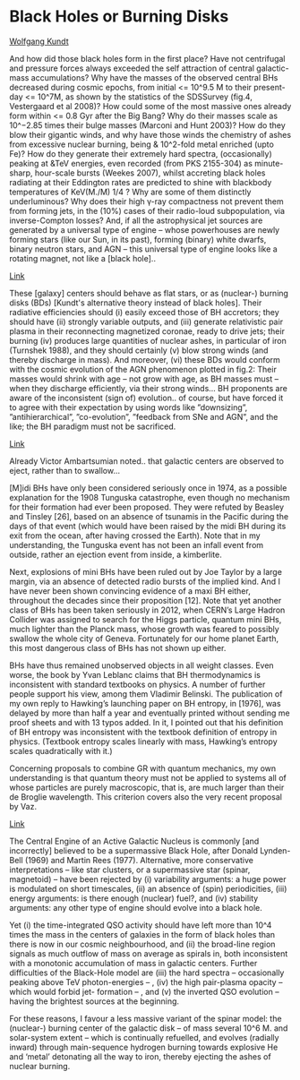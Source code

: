 # Black Holes or Burning Disks

[Wolfgang Kundt](https://arxiv.org/abs/0902.3151)

And how did those black holes form in the first place? Have not
centrifugal and pressure forces always exceeded the self attraction of
central galactic-mass accumulations? Why have the masses of the
observed central BHs decreased during cosmic epochs, from initial <=
10^9.5 M to their present-day <= 10^7M, as shown by the statistics of
the SDSSurvey (fig.4, Vestergaard et al 2008)? How could some of the
most massive ones already form within <= 0.8 Gyr after the Big Bang?
Why do their masses scale as 10^−2.85 times their bulge masses
(Marconi and Hunt 2003)? How do they blow their gigantic winds, and
why have those winds the chemistry of ashes from excessive nuclear
burning, being & 10^2-fold metal enriched (upto Fe)? How do they
generate their extremely hard spectra, (occasionally) peaking at &TeV
energies, even recorded (from PKS 2155-304) as minute-sharp,
hour-scale bursts (Weekes 2007), whilst accreting black holes
radiating at their Eddington rates are predicted to shine with
blackbody temperatures of KeV(M./M) 1/4 ?  Why are some of them
distinctly underluminous? Why does their high γ-ray compactness not
prevent them from forming jets, in the (10%) cases of their radio-loud
subpopulation, via inverse-Compton losses?  And, if all the
astrophysical jet sources are generated by a universal type of engine
– whose powerhouses are newly forming stars (like our Sun, in its
past), forming (binary) white dwarfs, binary neutron stars, and AGN –
this universal type of engine looks like a rotating magnet, not like a
[black hole]..

[Link](https://link.springer.com/article/10.1007/s10714-009-0815-9)

These [galaxy] centers should behave as flat stars, or as (nuclear-)
burning disks (BDs) [Kundt's alternative theory instead of black
holes]. Their radiative efficiencies should (i) easily exceed those of
BH accretors; they should have (ii) strongly variable outputs, and
(iii) generate relativistic pair plasma in their reconnecting
magnetized coronae, ready to drive jets; their burning (iv) produces
large quantities of nuclear ashes, in particular of iron (Turnshek
1988), and they should certainly (v) blow strong winds (and thereby
discharge in mass). And moreover, (vi) these BDs would conform with
the cosmic evolution of the AGN phenomenon plotted in fig.2: Their
masses would shrink with age – not grow with age, as BH masses must –
when they discharge efficiently, via their strong winds... BH
proponents are aware of the inconsistent (sign of) evolution.. of
course, but have forced it to agree with their expectation by using
words like ”downsizing”, ”antihierarchical”, ”co-evolution”, ”feedback
from SNe and AGN”, and the like; the BH paradigm must not be
sacrificed.

[Link](https://www.researchgate.net/publication/272370922_A_Brief_Observational_History_of_the_Black-Hole_Spacetimes)

Already Victor Ambartsumian noted.. that galactic centers are observed
to eject, rather than to swallow... 

[M]idi BHs have only been considered seriously once in 1974, as a
possible explanation for the 1908 Tunguska catastrophe, even though no
mechanism for their formation had ever been proposed. They were
refuted by Beasley and Tinsley [26], based on an absence of tsunamis
in the Pacific during the days of that event (which would have been
raised by the midi BH during its exit from the ocean, after having
crossed the Earth). Note that in my understanding, the Tunguska event
has not been an infall event from outside, rather an ejection event
from inside, a kimberlite.

Next, explosions of mini BHs have been ruled out by Joe Taylor by a
large margin, via an absence of detected radio bursts of the implied
kind. And I have never been shown convincing evidence of a maxi BH
either, throughout the decades since their proposition [12]. Note that
yet another class of BHs has been taken seriously in 2012, when CERN’s
Large Hadron Collider was assigned to search for the Higgs particle,
quantum mini BHs, much lighter than the Planck mass, whose growth was
feared to possibly swallow the whole city of Geneva. Fortunately for
our home planet Earth, this most dangerous class of BHs has not shown
up either.

BHs have thus remained unobserved objects in all weight classes. Even
worse, the book by Yvan Leblanc claims that BH thermodynamics is
inconsistent with standard textbooks on physics. A number of further
people support his view, among them Vladimir Belinski. The publication
of my own reply to Hawking’s launching paper on BH entropy, in [1976],
was delayed by more than half a year and eventually printed without
sending me proof sheets and with 13 typos added. In it, I pointed out
that his definition of BH entropy was inconsistent with the textbook
definition of entropy in physics. (Textbook entropy scales linearly
with mass, Hawking’s entropy scales quadratically with it.)

Concerning proposals to combine GR with quantum mechanics, my own
understanding is that quantum theory must not be applied to systems
all of whose particles are purely macroscopic, that is, are much
larger than their de Broglie wavelength. This criterion covers also
the very recent proposal by Vaz.

<a name='centralengine'/>

[Link](https://arxiv.org/abs/astro-ph/9810059)

The Central Engine of an Active Galactic Nucleus is commonly [and
incorrectly] believed to be a supermassive Black Hole, after Donald
Lynden-Bell (1969) and Martin Rees (1977). Alternative, more
conservative interpretations – like star clusters, or a supermassive
star (spinar, magnetoid) – have been rejected by (i) variability
arguments: a huge power is modulated on short timescales, (ii) an
absence of (spin) periodicities, (iii) energy arguments: is there
enough (nuclear) fuel?, and (iv) stability arguments: any other type
of engine should evolve into a black hole.

Yet (i) the time-integrated QSO activity should have left more than
10^4 times the mass in the centers of galaxies in the form of black
holes than there is now in our cosmic neighbourhood, and (ii) the
broad-line region signals as much outflow of mass on average as
spirals in, both inconsistent with a monotonic accumulation of mass in
galactic centers. Further difficulties of the Black-Hole model are
(iii) the hard spectra – occasionally peaking above TeV
photon-energies – , (iv) the high pair-plasma opacity – which would
forbid jet- formation – , and (v) the inverted QSO evolution – having
the brightest sources at the beginning.

For these reasons, I favour a less massive variant of the spinar
model: the (nuclear-) burning center of the galactic disk – of mass
several 10^6 M. and solar-system extent – which is continually
refuelled, and evolves (radially inward) through main-sequence
hydrogen burning towards explosive He and ‘metal’ detonating all the
way to iron, thereby ejecting the ashes of nuclear burning.

